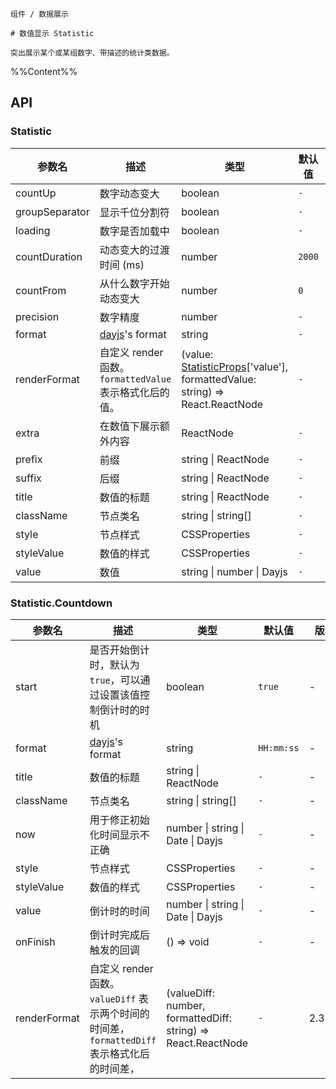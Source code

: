 `````
组件 / 数据展示

# 数值显示 Statistic

突出展示某个或某组数字、带描述的统计类数据。
`````

%%Content%%

## API
### Statistic

|参数名|描述|类型|默认值|版本|
|---|---|---|---|---|
|countUp|数字动态变大|boolean |`-`|-|
|groupSeparator|显示千位分割符|boolean |`-`|-|
|loading|数字是否加载中|boolean |`-`|2.20.0|
|countDuration|动态变大的过渡时间 (ms)|number |`2000`|-|
|countFrom|从什么数字开始动态变大|number |`0`|-|
|precision|数字精度|number |`-`|-|
|format|[dayjs](https://github.com/iamkun/dayjs)'s format|string |`-`|-|
|renderFormat|自定义 render 函数。`formattedValue` 表示格式化后的值。|(value: [StatisticProps](statistic#statistic)['value'], formattedValue: string) => React.ReactNode |`-`|2.36.0|
|extra|在数值下展示额外内容|ReactNode |`-`|-|
|prefix|前缀|string \| ReactNode |`-`|-|
|suffix|后缀|string \| ReactNode |`-`|-|
|title|数值的标题|string \| ReactNode |`-`|-|
|className|节点类名|string \| string[] |`-`|-|
|style|节点样式|CSSProperties |`-`|-|
|styleValue|数值的样式|CSSProperties |`-`|-|
|value|数值|string \| number \| Dayjs |`-`|-|

### Statistic.Countdown

|参数名|描述|类型|默认值|版本|
|---|---|---|---|---|
|start|是否开始倒计时，默认为 `true`，可以通过设置该值控制倒计时的时机|boolean |`true`|-|
|format|[dayjs](https://github.com/iamkun/dayjs)'s format|string |`HH:mm:ss`|-|
|title|数值的标题|string \| ReactNode |`-`|-|
|className|节点类名|string \| string[] |`-`|-|
|now|用于修正初始化时间显示不正确|number \| string \| Date \| Dayjs |`-`|-|
|style|节点样式|CSSProperties |`-`|-|
|styleValue|数值的样式|CSSProperties |`-`|-|
|value|倒计时的时间|number \| string \| Date \| Dayjs |`-`|-|
|onFinish|倒计时完成后触发的回调|() => void |`-`|-|
|renderFormat|自定义 render 函数。`valueDiff` 表示两个时间的时间差，`formattedDiff` 表示格式化后的时间差，|(valueDiff: number, formattedDiff: string) => React.ReactNode |`-`|2.36.0|

